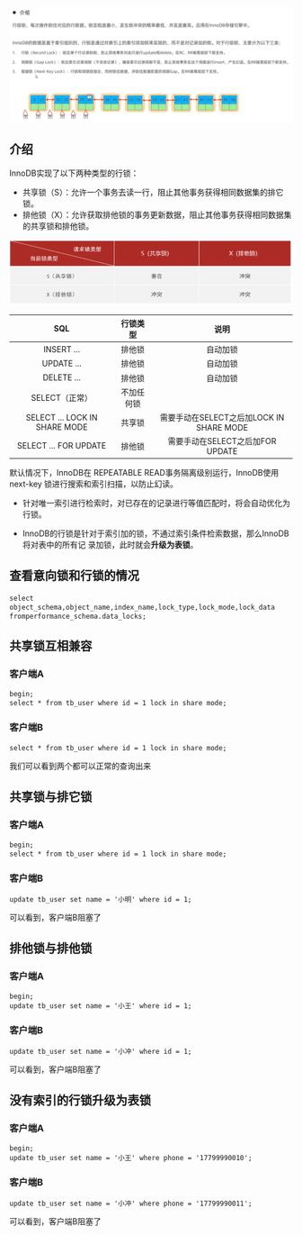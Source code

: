 ![image-20230419225319140](image/37.%E8%A1%8C%E7%BA%A7%E9%94%81/image-20230419225319140.png)

## 介绍

InnoDB实现了以下两种类型的行锁： 

* 共享锁（S）：允许一个事务去读一行，阻止其他事务获得相同数据集的排它锁。 
* 排他锁（X）：允许获取排他锁的事务更新数据，阻止其他事务获得相同数据集的共享锁和排他锁。

![image-20230419225457797](image/37.%E8%A1%8C%E7%BA%A7%E9%94%81/image-20230419225457797.png)

|              SQL              |  行锁类型  |                   说明                   |
| :---------------------------: | :--------: | :--------------------------------------: |
|          INSERT ...           |   排他锁   |                 自动加锁                 |
|          UPDATE ...           |   排他锁   |                 自动加锁                 |
|          DELETE ...           |   排他锁   |                 自动加锁                 |
|        SELECT（正常）         | 不加任何锁 |                                          |
| SELECT ... LOCK IN SHARE MODE |   共享锁   | 需要手动在SELECT之后加LOCK IN SHARE MODE |
|     SELECT ... FOR UPDATE     |   排他锁   |     需要手动在SELECT之后加FOR UPDATE     |

默认情况下，InnoDB在 REPEATABLE READ事务隔离级别运行，InnoDB使用 next-key 锁进行搜索和索引扫描，以防止幻读。

* 针对唯一索引进行检索时，对已存在的记录进行等值匹配时，将会自动优化为行锁。 

* InnoDB的行锁是针对于索引加的锁，不通过索引条件检索数据，那么InnoDB将对表中的所有记 录加锁，此时就会**升级为表锁**。



## 查看意向锁和行锁的情况

```mysql
select object_schema,object_name,index_name,lock_type,lock_mode,lock_data fromperformance_schema.data_locks;
```



## 共享锁互相兼容

### 客户端A

```mysql
begin;
select * from tb_user where id = 1 lock in share mode;
```

### 客户端B

```mysql
select * from tb_user where id = 1 lock in share mode;
```

我们可以看到两个都可以正常的查询出来



## 共享锁与排它锁

### 客户端A

```mysql
begin;
select * from tb_user where id = 1 lock in share mode;
```

### 客户端B

```mysql
update tb_user set name = '小明' where id = 1;
```

可以看到，客户端B阻塞了



## 排他锁与排他锁

### 客户端A

```mysql
begin;
update tb_user set name = '小王' where id = 1;
```

### 客户端B

```mysql
update tb_user set name = '小冲' where id = 1;
```

可以看到，客户端B阻塞了



## 没有索引的行锁升级为表锁

### 客户端A

```mysql
begin;
update tb_user set name = '小王' where phone = '17799990010';
```

### 客户端B

```mysql
update tb_user set name = '小冲' where phone = '17799990011';
```

可以看到，客户端B阻塞了